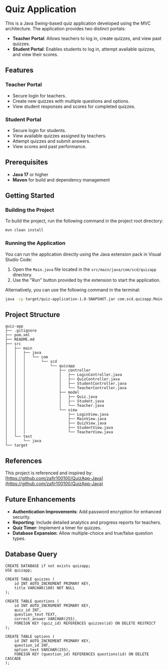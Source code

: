 # Quiz Application

This is a Java Swing-based quiz application developed using the MVC architecture. The application provides two distinct portals:

- **Teacher Portal**: Allows teachers to log in, create quizzes, and view past quizzes.
- **Student Portal**: Enables students to log in, attempt available quizzes, and view their scores.

## Features

### Teacher Portal

- Secure login for teachers.
- Create new quizzes with multiple questions and options.
- View student responses and scores for completed quizzes.

### Student Portal

- Secure login for students.
- View available quizzes assigned by teachers.
- Attempt quizzes and submit answers.
- View scores and past performance.

## Prerequisites

- **Java 17** or higher
- **Maven** for build and dependency management

## Getting Started

### Building the Project

To build the project, run the following command in the project root directory:

```sh
mvn clean install
```

### Running the Application

You can run the application directly using the Java extension pack in Visual Studio Code:

1. Open the `Main.java` file located in the `src/main/java/com/scd/quizapp` directory.
2. Use the "Run" button provided by the extension to start the application.

Alternatively, you can use the following command in the terminal:

```sh
java -cp target/quiz-application-1.0-SNAPSHOT.jar com.scd.quizapp.Main
```

## Project Structure

```
quiz-app
├── .gitignore
├── pom.xml
├── README.md
├── src
│   ├── main
│   │   ├── java
│   │   │   └── com
│   │   │       └── scd
│   │   │           └── quizapp
│   │   │               ├── controller
│   │   │               │   ├── LoginController.java
│   │   │               │   ├── QuizController.java
│   │   │               │   ├── StudentController.java
│   │   │               │   └── TeacherController.java
│   │   │               ├── model
│   │   │               │   ├── Quiz.java
│   │   │               │   ├── Student.java
│   │   │               │   └── Teacher.java
│   │   │               └── view
│   │   │                   ├── LoginView.java
│   │   │                   ├── MainView.java
│   │   │                   ├── QuizView.java
│   │   │                   ├── StudentView.java
│   │   │                   └── TeacherView.java
│   └── test
│       └── java
└── target
```

## References

This project is referenced and inspired by:
[https://github.com/zafir100100/QuizApp-Java](https://github.com/zafir100100/QuizApp-Java)

## Future Enhancements

- **Authentication Improvements**: Add password encryption for enhanced security.
- **Reporting**: Include detailed analytics and progress reports for teachers.
- **Quiz Timer**: Implement a timer for quizzes.
- **Database Expansion**: Allow multiple-choice and true/false question types.

## Database Query

```
CREATE DATABASE if not exists quizapp;
USE quizapp;

CREATE TABLE quizzes (
    id INT AUTO_INCREMENT PRIMARY KEY,
    title VARCHAR(100) NOT NULL
);

CREATE TABLE questions (
    id INT AUTO_INCREMENT PRIMARY KEY,
    quiz_id INT,
    question_text TEXT,
    correct_answer VARCHAR(255),
    FOREIGN KEY (quiz_id) REFERENCES quizzes(id) ON DELETE RESTRICT
);

CREATE TABLE options (
    id INT AUTO_INCREMENT PRIMARY KEY,
    question_id INT,
    option_text VARCHAR(255),
    FOREIGN KEY (question_id) REFERENCES questions(id) ON DELETE CASCADE
);
```
